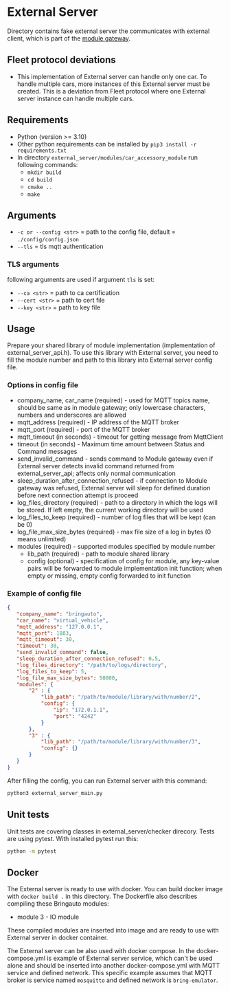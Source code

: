 # External Server

Directory contains fake external server the communicates with external client, which is part of the [module gateway](https://gitlab.bringauto.com/bring-auto/fleet-protocol-v2/module-gateway).

## Fleet protocol deviations
- This implementation of External server can handle only one car. To handle multiple cars, more instances of this External server must be created. This is a deviation from Fleet protocol where one External server instance can handle multiple cars.

## Requirements

- Python (version >= 3.10)
- Other python requirements can be installed by `pip3 install -r requirements.txt`
- In directory `external_server/modules/car_accessory_module` run following commands:
    - `mkdir build`
    - `cd build`
    - `cmake ..`
    - `make`

## Arguments

- `-c or --config <str>` = path to the config file, default = `./config/config.json`
- `--tls` = tls mqtt authentication

### TLS arguments

following arguments are used if argument `tls` is set:

- `--ca <str>` = path to ca certification
- `--cert <str>` = path to cert file
- `--key <str>` = path to key file

## Usage

Prepare your shared library of module implementation (implementation of external_server_api.h). To use this library with External server, you need to fill the module number and path to this library into External server config file.

### Options in config file

 - company_name, car_name (required) - used for MQTT topics name, should be same as in module gateway; only lowercase characters, numbers and underscores are allowed
 - mqtt_address (required) - IP address of the MQTT broker
 - mqtt_port (required) - port of the MQTT broker
 - mqtt_timeout (in seconds) - timeout for getting message from MqttClient
 - timeout (in seconds) - Maximum time amount between Status and Command messages
 - send_invalid_command - sends command to Module gateway even if External server detects invalid command returned from external_server_api; affects only normal communication
 - sleep_duration_after_connection_refused - if connection to Module gateway was refused, External server will sleep for defined duration before next connection attempt is proceed
 - log_files_directory (required) - path to a directory in which the logs will be stored. If left empty, the current working directory will be used
 - log_files_to_keep (required) - number of log files that will be kept (can be 0)
 - log_file_max_size_bytes (required) - max file size of a log in bytes (0 means unlimited)
 - modules (required) - supported modules specified by module number
    - lib_path (required) - path to module shared library
    - config (optional) - specification of config for module, any key-value pairs will be forwarded to module implementation init function; when empty or missing, empty config forwarded to init function

 ### Example of config file

 ```json
{
    "company_name": "bringauto",
    "car_name": "virtual_vehicle",
    "mqtt_address": "127.0.0.1",
    "mqtt_port": 1883,
    "mqtt_timeout": 30,
    "timeout": 30,
    "send_invalid_command": false,
    "sleep_duration_after_connection_refused": 0.5,
    "log_files_directory": "/path/to/logs/directory",
    "log_files_to_keep": 5,
    "log_file_max_size_bytes": 50000,
    "modules": {
        "2" : {
            "lib_path": "/path/to/module/library/with/number/2",
            "config": {
                "ip": "172.0.1.1",
                "port": "4242"
            }
        },
        "3" : {
            "lib_path": "/path/to/module/library/with/number/3",
            "config": {}
        }
    }
}
 ```

After filling the config, you can run External server with this command:

```bash
python3 external_server_main.py
```

## Unit tests

Unit tests are covering classes in external_server/checker direcory. Tests are using pytest. With installed pytest run this:

```bash
python -m pytest
```

## Docker
The External server is ready to use with docker. You can build docker image with `docker build .` in this directory. The Dockerfile also describes compiling these Bringauto modules:
 - module 3 - IO module

These compiled modules are inserted into image and are ready to use with External server in docker container.

The External server can be also used with docker compose. In the docker-compose.yml is example of External server service, which can't be used alone and should be inserted into another docker-compose.yml with MQTT service and defined network. This specific example assumes that MQTT broker is service named `mosquitto` and defined network is `bring-emulator`.
